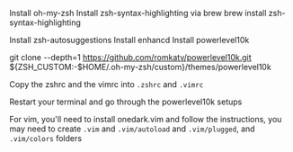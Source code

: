 Install oh-my-zsh
Install zsh-syntax-highlighting via brew brew install zsh-syntax-highlighting

Install zsh-autosuggestions
Install enhancd
Install powerlevel10k

git clone --depth=1 https://github.com/romkatv/powerlevel10k.git ${ZSH_CUSTOM:-$HOME/.oh-my-zsh/custom}/themes/powerlevel10k


Copy the zshrc and the vimrc into `.zshrc` and `.vimrc`

Restart your terminal and go through the powerlevel10k setups

For vim, you'll need to install onedark.vim and follow the instructions, you may need to create `.vim` and `.vim/autoload` and `.vim/plugged`, and `.vim/colors` folders
